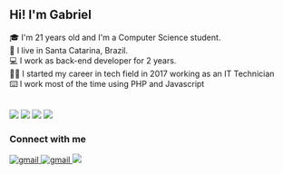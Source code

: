 ## Hi! I'm Gabriel

🎓 I'm 21 years old and I'm a Computer Science student.<br/>
📌 I live in Santa Catarina, Brazil.<br/>
💻 I work as back-end developer for 2 years.<br/>
👨‍💻 I started my career in tech field in 2017 working as an IT Technician<br/>
⌨️ I work most of the time using PHP and Javascript
<br/><br/>

<img src="https://img.shields.io/badge/PHP-777BB4?style=for-the-badge&logo=php&logoColor=white"/> <img src="https://img.shields.io/badge/JavaScript-323330?style=for-the-badge&logo=javascript&logoColor=F7DF1E"/> <img src="https://img.shields.io/badge/Node.js-43853D?style=for-the-badge&logo=node.js&logoColor=white"/> <img src="https://img.shields.io/badge/MySQL-00000F?style=for-the-badge&logo=mysql&logoColor=white"/>

### Connect with me
<a href="mailto:ak.gabrielmachado@gmail.com">
  <img src="https://img.shields.io/badge/Gmail-D14836?style=for-the-badge&logo=gmail&logoColor=white" alt="gmail"/>
</a>	
<a href="https://www.linkedin.com/in/ak-gabrielmachado/">
  <img src="https://img.shields.io/badge/LinkedIn-0077B5?style=for-the-badge&logo=linkedin&logoColor=white" alt="gmail"/>
</a>

<img src="https://static.wikia.nocookie.net/naruto/images/4/40/Naruto_fazendo_pose_nice_guy.png/revision/latest?cb=20160622145526&path-prefix=pt-br"/>
